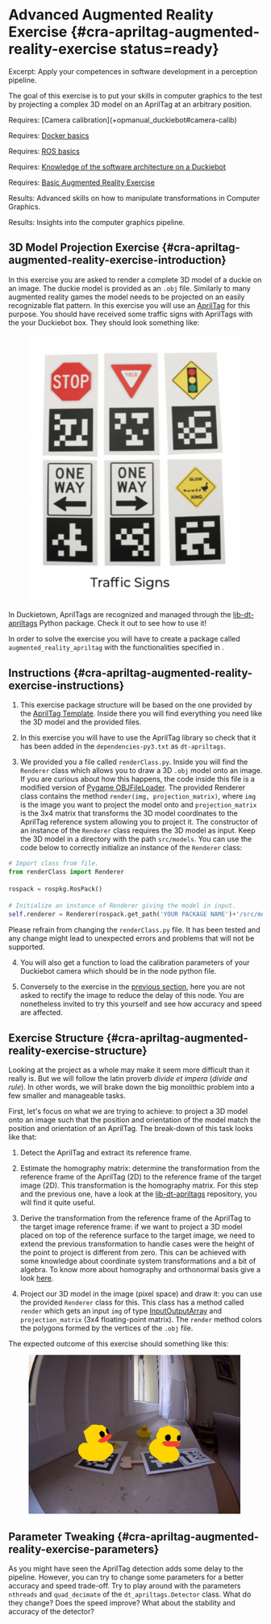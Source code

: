 # Advanced Augmented Reality Exercise {#cra-apriltag-augmented-reality-exercise status=ready}

Excerpt: Apply your competences in software development in a perception pipeline.

The goal of this exercise is to put your skills in computer graphics to the test by projecting a complex 3D model on an AprilTag at an arbitrary position.

<div class='requirements' markdown='1'>
  Requires: [Camera calibration](+opmanual_duckiebot#camera-calib)

  Requires: [Docker basics](+duckietown-robotics-development#docker-basics)

  Requires: [ROS basics](+duckietown-robotics-development#sw-advanced)

  Requires: [Knowledge of the software architecture on a Duckiebot](+duckietown-robotics-development#duckietown-code-structure)
  
  Requires: [Basic Augmented Reality Exercise](#cra-basic-augmented-reality-exercise)

  Results: Advanced skills on how to manipulate transformations in Computer Graphics.

  Results: Insights into the computer graphics pipeline.
</div>

## 3D Model Projection Exercise {#cra-apriltag-augmented-reality-exercise-introduction}

In this exercise you are asked to render a complete 3D model of a duckie on an image. The duckie model is provided as an `.obj` file. Similarly to many augmented reality games the model needs to be projected on an easily recognizable flat pattern. In this exercise you will use an [AprilTag](https://april.eecs.umich.edu/software/apriltag) for this purpose.
You should have received some traffic signs with AprilTags with the your Duckiebot box. They should look something like:  
<figure>
  <img style="width:30em" src="images/apriltags.png"/>
</figure>

In Duckietown, AprilTags are recognized and managed through the [lib-dt-apriltags](https://github.com/duckietown/lib-dt-apriltags) Python package. Check it out to see how to use it! 
 
In order to solve the exercise you will have to create a package called `augmented_reality_apriltag` with the functionalities specified in [](#cra-basic-augmented-reality-exercise).

## Instructions {#cra-apriltag-augmented-reality-exercise-instructions}

1. This exercise package structure will be based on the one provided by the [AprilTag Template](https://github.com/duckietown-ethz/cra1-template). Inside there you will find everything you need like the 3D model and the provided files.

2. In this exercise you will have to use the AprilTag library so check that it has been added in the `dependencies-py3.txt` as `dt-apriltags`.

3. We provided you a file called `renderClass.py`. Inside you will find the `Renderer` class which allows you to draw a 3D `.obj` model onto an image. If you are curious about how this happens, the code inside this file is a modified version of [Pygame OBJFileLoader](http://www.pygame.org/wiki/OBJFileLoader).
  The provided Renderer class contains the method `render(img, projection_matrix)`, where `img` is the image you want to project the model onto and `projection_matrix` is the 3x4 matrix that transforms the 3D model coordinates to the AprilTag reference system allowing you to project it.
  The constructor of an instance of the `Renderer` class requires the 3D model as input. Keep the 3D model in a directory with the path `src/models`. You can use the code below to correctly initialize an instance of the `Renderer` class:

```python
# Import class from file.
from renderClass import Renderer

rospack = rospkg.RosPack()

# Initialize an instance of Renderer giving the model in input.
self.renderer = Renderer(rospack.get_path('YOUR PACKAGE NAME')+'/src/models/duckie.obj')
```
      
Please refrain from changing the `renderClass.py` file. It has been tested and any change might lead to unexpected errors and problems that will not be supported. 

4. You will also get a function to load the calibration parameters of your Duckiebot camera which should be in the node python file. 

5. Conversely to the exercise in the [previous section](#cra-basic-augmented-reality-exercise), here you are not asked to rectify the image to reduce the delay of this node. You are nonetheless invited to try this yourself and see how accuracy and speed are affected. 

## Exercise Structure {#cra-apriltag-augmented-reality-exercise-structure}

Looking at the project as a whole may make it seem more difficult than it really is. But we will follow the latin proverb _divide et impera_ (_divide and rule_). In other words, we will brake down the big monolithic problem into a few smaller and manageable tasks.

First, let's focus on what we are trying to achieve: to project a 3D model onto an image such that the position and orientation of the model match the position and orientation of an AprilTag. The break-down of this task looks like that:

1. Detect the AprilTag and extract its reference frame.

2. Estimate the homography matrix: determine the transformation from the reference frame of the AprilTag (2D) to the reference frame of the target image (2D). This transformation is the homography matrix. For this step and the previous one, have a look at the [lib-dt-apriltags](https://github.com/duckietown/lib-dt-apriltags) repository, you will find it quite useful.

3. Derive the transformation from the reference frame of the AprilTag to the target image reference frame: if we want to project a 3D model placed on top of the reference surface to the target image, we need to extend the previous transformation to handle cases were the height of the point to project is different from zero. This can be achieved with some knowledge about coordinate system transformations and a bit of algebra. To know more about homography and orthonormal basis give a look [here](https://docs.opencv.org/master/d9/dab/tutorial_homography.html).

4. Project our 3D model in the image (pixel space) and draw it: you can use the provided `Renderer` class for this. This class has a method called `render` which gets an input `img` of type [InputOutputArray](https://docs.opencv.org/master/dc/d84/group__core__basic.html#gaf77c9a14ef956c50c1efd4547f444e63) and `projection_matrix` (3x4 floating-point matrix). The `render` method colors the polygons formed by the vertices of the `.obj` file.

The expected outcome of this exercise should something like this:

<figure>
  <img style="width:30em" src="images/duckiesAR.png"/>
</figure>

## Parameter Tweaking {#cra-apriltag-augmented-reality-exercise-parameters}

As you might have seen the AprilTag detection adds some delay to the pipeline. However, you can try to change some parameters for a better accuracy and speed trade-off. Try to play around with the parameters `nthreads` and `quad_decimate` of the `dt_apriltags.Detector` class. What do they change? Does the speed improve? What about the stability and accuracy of the detector?
